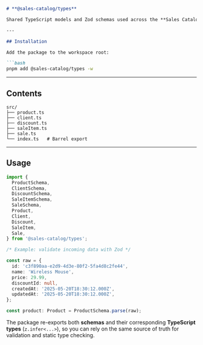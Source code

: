 ````markdown
# **@sales-catalog/types**

Shared TypeScript models and Zod schemas used across the **Sales Catalog System** monorepo.

---

## Installation

Add the package to the workspace root:

```bash
pnpm add @sales-catalog/types -w
````

---

## Contents

```
src/
├── product.ts
├── client.ts
├── discount.ts
├── saleItem.ts
├── sale.ts
└── index.ts   # Barrel export
```

---

## Usage

```ts
import {
  ProductSchema,
  ClientSchema,
  DiscountSchema,
  SaleItemSchema,
  SaleSchema,
  Product,
  Client,
  Discount,
  SaleItem,
  Sale,
} from '@sales-catalog/types';

/* Example: validate incoming data with Zod */

const raw = {
  id: 'c3f890aa-e2d9-4d3e-80f2-5fa4d8c2fe44',
  name: 'Wireless Mouse',
  price: 29.99,
  discountId: null,
  createdAt: '2025-05-20T18:30:12.000Z',
  updatedAt: '2025-05-20T18:30:12.000Z',
};

const product: Product = ProductSchema.parse(raw);
```

The package re-exports both **schemas** and their corresponding **TypeScript types** (`z.infer<...>`), so you can rely on the same source of truth for validation and static type checking.

